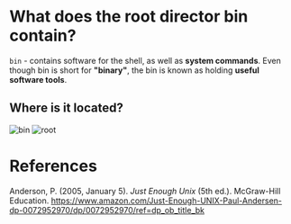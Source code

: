 # What does the root director bin contain? 

<code>bin</code> - contains software for the shell, as well as **system commands**. Even though 
bin is short for **"binary"**, the bin is known as holding **useful software tools**. 

## Where is it located? 
![bin](https://user-images.githubusercontent.com/109105989/202932737-499aacab-96ae-4ddc-8c53-133e4c336800.png)
![root](https://user-images.githubusercontent.com/109105989/202933237-bd95fbe2-dfc7-457c-824c-100b076ce66b.png)

# References 
Anderson, P. (2005, January 5). *Just Enough Unix* (5th ed.). McGraw-Hill Education. <https://www.amazon.com/Just-Enough-UNIX-Paul-Andersen-dp-0072952970/dp/0072952970/ref=dp_ob_title_bk>
